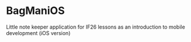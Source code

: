 # BagManiOS
Little note keeper application for IF26 lessons as an introduction to mobile development (iOS version)
